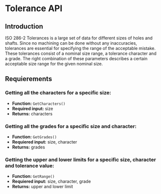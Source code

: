 # Tolerance API

## Introduction
ISO 286-2 Tolerances is a large set of data for different sizes of holes and shafts. Since no machining can be done without any inaccuracies, tolerances are essential for specifying the range of the acceptable mistake. These tolerances consist of a nominal size range, a tolerance character and a grade. The right combination of these parameters describes a certain acceptable size range for the given nominal size.

## Requierements

### Getting all the characters for a specific size:

- **Function:** `GetCharacters()`
- **Required input:** size
- **Returns:** characters

### Getting all the grades for a specific size and character:

- **Function:** `GetGrades()`
- **Requiered input:** size, character
- **Returns:** grades

### Getting the upper and lower limits for a specific size, character and tolerance value:

- **Function:** `GetRange()`
- **Requiered input:** size, character, grade
- **Returns:** upper and lower limit

